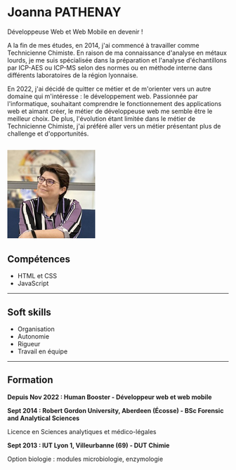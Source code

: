 # Joanna PATHENAY
Développeuse Web et Web Mobile en devenir !

A la fin de mes études, en 2014, j'ai commencé à travailler comme Technicienne Chimiste. En raison de ma connaissance d'analyse en métaux lourds, je me suis spécialisée dans la préparation et l'analyse d'échantillons par ICP-AES ou ICP-MS selon des normes ou en méthode interne dans différents laboratoires de la région lyonnaise.

En 2022, j'ai décidé de quitter ce métier et de m'orienter vers un autre domaine qui m'intéresse : le développement web. Passionnée par l'informatique, souhaitant comprendre le fonctionnement des applications web et aimant créer, le métier de développeuse web me semble être le meilleur choix.
De plus, l'évolution étant limitée dans le métier de Technicienne Chimiste, j'ai préféré aller vers un métier présentant plus de challenge et d'opportunités.

![Ca c'est moi](/img/PP.jpg)
---
## Compétences
- HTML et CSS
- JavaScript
---
## Soft skills
- Organisation
- Autonomie
- Rigueur
- Travail en équipe
---
## Formation
**Depuis Nov 2022 : Human Booster - Développeur web et web mobile**


**Sept 2014 : Robert Gordon University, Aberdeen (Écosse) - BSc Forensic and Analytical Sciences**

Licence en Sciences analytiques et médico-légales


**Sept 2013 : IUT Lyon 1, Villeurbanne (69) - DUT Chimie**

Option biologie : modules microbiologie, enzymologie
